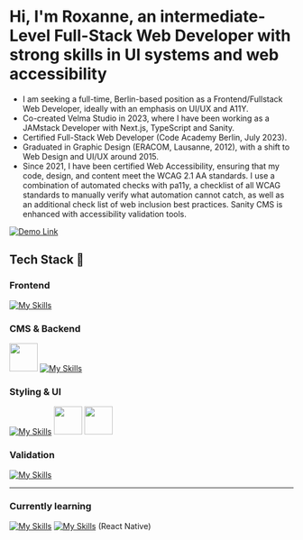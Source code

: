 # Hi, I'm Roxanne, an intermediate-Level Full-Stack Web Developer with strong skills in UI systems and web accessibility
- I am seeking a full-time, Berlin-based position as a Frontend/Fullstack Web Developer, ideally with an emphasis on UI/UX and A11Y.
- Co-created Velma Studio in 2023, where I have been working as a JAMstack Developer with Next.js, TypeScript and Sanity.
- Certified Full-Stack Web Developer (Code Academy Berlin, July 2023).
- Graduated in Graphic Design (ERACOM, Lausanne, 2012), with a shift to Web Design and UI/UX around 2015.
- Since 2021, I have been certified Web Accessibility, ensuring that my code, design, and content meet the WCAG 2.1 AA standards. I use a combination of automated checks with pa11y, a checklist of all WCAG standards to manually verify what automation cannot catch, as well as an additional check list of web inclusion best practices. Sanity CMS is enhanced with accessibility validation tools. 


<a href="https://github.com/ROXBOZ/pvssy-talk-app-router">
  <img src="https://img.shields.io/badge/SEE%20THE%20DEMO-FF1493?style=for-the-badge&logo=rocket&logoColor=white" alt="Demo Link"/>
</a>



 
## Tech Stack 🍜
### Frontend
[![My Skills](https://skillicons.dev/icons?i=html,js,ts,react,nextjs,regex)](https://skillicons.dev)  
### CMS & Backend
<img src="https://www.svgrepo.com/show/354309/sanity.svg" width="50"/> [![My Skills](https://skillicons.dev/icons?i=mongodb,express,nodejs,postman,graphql,firebase)](https://skillicons.dev)  

### Styling & UI
[![My Skills](https://skillicons.dev/icons?i=figma,css,sass,tailwind)](https://skillicons.dev) 
<img src="https://www.svgrepo.com/show/354397/storybook-icon.svg" width="50" />
<img src="https://webcurate.co/assets/images/tool-favicons/CNEpncJ.webp" width="50" />


### Validation
[![My Skills](https://skillicons.dev/icons?i=git,github,jest,githubactions,jenkins)](https://skillicons.dev) 

---

### Currently learning
[![My Skills](https://skillicons.dev/icons?i=go)](https://skillicons.dev) [![My Skills](https://skillicons.dev/icons?i=react&theme=light)](https://skillicons.dev) (React Native)


